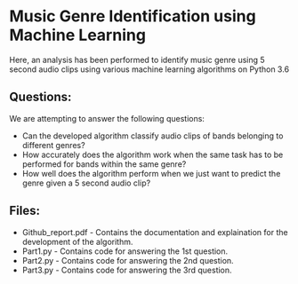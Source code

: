 # Music Genre Identification using Machine Learning
Here, an analysis has been performed to identify music genre using 5 second audio clips using various machine learning algorithms on Python 3.6

## Questions:
We are attempting to answer the following questions:
* Can the developed algorithm classify audio clips of bands belonging to different genres?
* How accurately does the algorithm work when the same task has to be performed for bands within the same genre?
* How well does the algorithm perform when we just want to predict the genre given a 5 second audio clip?

## Files:
* Github_report.pdf - Contains the documentation and explaination for the development of the algorithm.
* Part1.py - Contains code for answering the 1st question.
* Part2.py - Contains code for answering the 2nd question.
* Part3.py - Contains code for answering the 3rd question.
